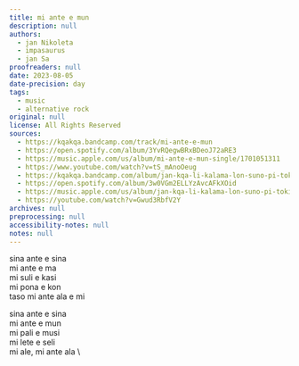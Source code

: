 ```yaml
---
title: mi ante e mun
description: null
authors:
  - jan Nikoleta
  - impasaurus
  - jan Sa
proofreaders: null
date: 2023-08-05
date-precision: day
tags:
  - music
  - alternative rock
original: null
license: All Rights Reserved
sources:
  - https://kqakqa.bandcamp.com/track/mi-ante-e-mun
  - https://open.spotify.com/album/3YvRQegwBRxBDeoJ72aRE3
  - https://music.apple.com/us/album/mi-ante-e-mun-single/1701051311
  - https://www.youtube.com/watch?v=tS_mAnoOeug
  - https://kqakqa.bandcamp.com/album/jan-kqa-li-kalama-lon-suno-pi-toki-pona-lon-tenpo-sike-nanpa-2023
  - https://open.spotify.com/album/3w0VGm2ELLYzAvcAFkXOid
  - https://music.apple.com/us/album/jan-kqa-li-kalama-lon-suno-pi-toki-pona-lon-tenpo-sike/1703886265
  - https://youtube.com/watch?v=Gwud3RbfV2Y
archives: null
preprocessing: null
accessibility-notes: null
notes: null
---
```


sina ante e sina  \
mi ante e ma  \
mi suli e kasi  \
mi pona e kon  \
taso mi ante ala e mi

sina ante e sina  \
mi ante e mun  \
mi pali e musi  \
mi lete e seli  \
mi ale, mi ante ala  \
